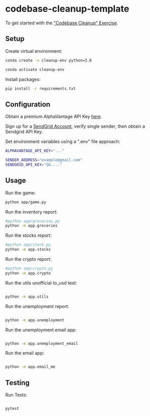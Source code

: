 # codebase-cleanup-template

To get started with the ["Codebase Cleanup" Exercise](https://github.com/prof-rossetti/intro-to-python/blob/main/exercises/codebase-cleanup/README.md).

## Setup

Create virtual environment:

```sh
conda create -n cleanup-env python=3.8
```

```sh
conda activate cleanup-env
```

Install packages:

```sh
pip install -r requirements.txt
```


## Configuration

Obtain a premium AlphaVantage API Key [here](https://www.alphavantage.co/).

Sign up for a [SendGrid Account](https://sendgrid.com/), verify single sender, then obtain a Sendgrid API Key. 


Set environment variables using a ".env" file approach:

```sh
ALPHAVANTAGE_API_KEY="..."

SENDER_ADDRESS="example@gmail.com"
SENDGRID_API_KEY="SG...."
```


## Usage

Run the game:

```sh
python app/game.py
```

Run the inventory report: 

```sh
#python app/groceries.py
python -m app.groceries
```

Run the stocks report: 

```sh
#python app/stock.py
python -m app.stocks
```

Run the crypto report: 

```sh
#python app/crypto.py
python -m app.crypto
```

Run the utils unofficial to_usd test:

```sh

python -m app.utils
```

Run the unemployment report: 

```sh

python -m app.unemployment
```

Run the unemployment email app: 

```sh 

python -m app.unemployment_email
```

Run the email app: 

```sh

python -m app.email_me 
```

## Testing 

Run Tests:

```sh 

pytest
```

